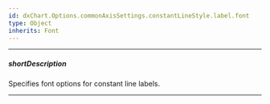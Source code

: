 ```yaml
---
id: dxChart.Options.commonAxisSettings.constantLineStyle.label.font
type: Object
inherits: Font
---
```

---
##### shortDescription
Specifies font options for constant line labels.

---
